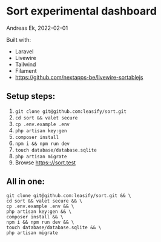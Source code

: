 # Sort experimental dashboard
Andreas Ek, 2022-02-01


Built with:
* Laravel
* Livewire
* Tailwind
* Filament
* https://github.com/nextapps-be/livewire-sortablejs


## Setup steps:
1. `git clone git@github.com:leasify/sort.git`
1. `cd sort && valet secure`
1. `cp .env.example .env`
1. `php artisan key:gen`
1. `composer install`
1. `npm i && npm run dev`
1. `touch database/database.sqlite`
1. `php artisan migrate`
1. Browse [https:://sort.test](https://sort.test)


## All in one:
```
git clone git@github.com:leasify/sort.git && \
cd sort && valet secure && \
cp .env.example .env && \
php artisan key:gen && \
composer install && \
npm i && npm run dev && \
touch database/database.sqlite && \
php artisan migrate
```
